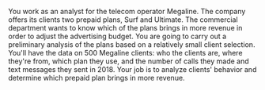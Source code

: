 You work as an analyst for the telecom operator Megaline.
The company offers its clients two prepaid plans, Surf and Ultimate. 
The commercial department wants to know which of the plans brings in more revenue in order to adjust the advertising budget.
You are going to carry out a preliminary analysis of the plans based on a relatively small client selection.
You'll have the data on 500 Megaline clients: who the clients are, where they're from, which plan they use, and 
the number of calls they made and text messages they sent in 2018. 
Your job is to analyze clients' behavior and determine which prepaid plan brings in more revenue.